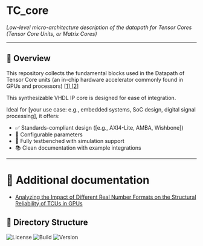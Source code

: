 #  TC_core

*Low-level micro-architecture description of the datapath for Tensor Cores (Tensor Core Units, or Matrix Cores)*

---

## 🧩 Overview

This repository collects the fundamental blocks used in the Datapath of Tensor Core units (an in-chip hardware accelerator commonly found in GPUs and processors) [ [1] ](https://www.computer.org/csdl/proceedings-article/ispass/2019/08695642/19wBevIF5T2) [ [2] ](https://patents.google.com/patent/US10338919B2/en)

This synthesizable VHDL IP core is designed for ease of integration. 

Ideal for [your use case: e.g., embedded systems, SoC design, digital signal processing], it offers:

- ✅ Standards-compliant design ([e.g., AXI4-Lite, AMBA, Wishbone])
- 🔧 Configurable parameters
- 🧪 Fully testbenched with simulation support
- 📚 Clean documentation with example integrations

---




# 🎲 Additional documentation


- [Analyzing the Impact of Different Real Number Formats on the Structural Reliability of TCUs in GPUs](https://ieeexplore.ieee.org/document/10321881)

## 📁 Directory Structure


![License](https://img.shields.io/github/license/your-username/your-repo-name)
![Build](https://img.shields.io/github/actions/workflow/status/your-username/your-repo-name/ci.yml)
![Version](https://img.shields.io/github/v/release/your-username/your-repo-name)









